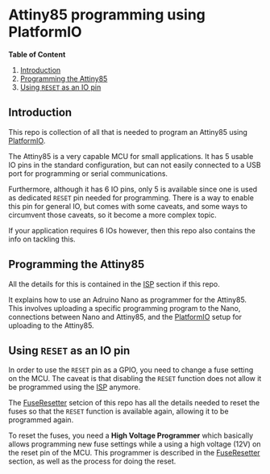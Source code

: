 # Attiny85 programming using PlatformIO

**Table of Content**

1. [Introduction](#introduction)
2. [Programming the Attiny85](#programming-the-attiny85)
3. [Using `RESET` as an IO pin](#using-reset-as-an-io-pin)

## Introduction

This repo is collection of all that is needed to program an Attiny85 using
[PlatformIO].

The Attiny85 is a very capable MCU for small applications. It has 5 usable IO
pins in the standard configuration, but can not easily connected to a USB port
for programming or serial communications.

Furthermore, although it has 6 IO pins, only 5 is available since one is used
as dedicated `RESET` pin needed for programming. There is a way to enable this
pin for general IO, but comes with some caveats, and some ways to circumvent
those caveats, so it become a more complex topic.

If your application requires 6 IOs however, then this repo also contains the
info on tackling this.

## Programming the Attiny85

All the details for this is contained in the [ISP] section if this repo.

It explains how to use an Adruino Nano as programmer for the Attiny85. This
involves uploading a specific programming program to the Nano, connections
between Nano and Attiny85, and the [PlatformIO] setup for uploading to the
Attiny85.

## Using `RESET` as an IO pin

In order to use the `RESET` pin as a GPIO, you need to change a fuse setting on
the MCU. The caveat is that disabling the `RESET` function does not allow it be
programmed using the [ISP] anymore.

The [FuseResetter] setcion of this repo has all the details needed to reset the
fuses so that the `RESET` function is available again, allowing it to be
programmed again.

To reset the fuses, you need a **High Voltage Programmer** which basically
allows programming new fuse settings while a using a high voltage (12V) on the
reset pin of the MCU. This programmer is described in the [FuseResetter]
section, as well as the process for doing the reset.


<!-- Links -->
[PlatformIO]: https://platformio.org/
[ISP]: ./ISP/
[FuseResetter]: ./FuseResetter/

